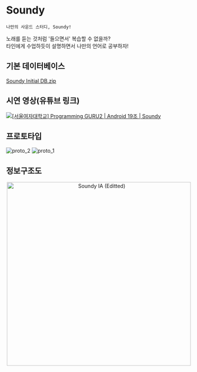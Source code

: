 # Soundy

    나만의 사운드 스터디, Soundy!


  노래를 듣는 것처럼 '들으면서' 복습할 수 없을까?  
  타인에게 수업하듯이 설명하면서 나만의 언어로 공부하자!  
  
  ## 기본 데이터베이스
[Soundy Initial DB.zip](https://github.com/GURUSoundy/Soundy/files/9244063/Soundy.Initial.DB.zip)

  
## 시연 영상(유튜브 링크)
[![[서울여자대학교] Programming GURU2 | Android 19조 | Soundy](http://img.youtube.com/vi/gnjjecICp44/0.jpg)](https://youtu.be/gnjjecICp44) 

  
## 프로토타입
![proto_2](https://user-images.githubusercontent.com/63189595/182382469-527494d0-0b72-4ba2-962b-2024073ad474.png)
![proto_1](https://user-images.githubusercontent.com/63189595/182382477-8270f2bf-4a4a-48b6-b69c-21b9752027ac.png)


## 정보구조도
<p align="center">
<img width="500" alt="Soundy IA (Editted)" src="https://user-images.githubusercontent.com/63189595/182383352-b623c155-7643-49cc-ab3d-1cf3bb1ff032.png">
</

